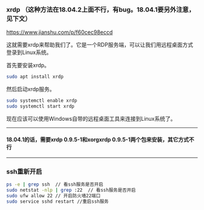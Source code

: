 ### xrdp （这种方法在18.04.2上面不行，有bug。18.04.1要另外注意，见下文）

https://www.jianshu.com/p/f60cec98eccd

这就需要xrdp来帮助我们了。它是一个RDP服务端，可以让我们用远程桌面方式登录到Linux系统。

首先要安装xrdp。
```bash
sudo apt install xrdp
```
然后启动xrdp服务。
```bash
sudo systemctl enable xrdp
sudo systemctl start xrdp
```

现在应该可以使用Windows自带的远程桌面工具来连接到Linux系统了。

---

#### 18.04.1的话，需要xrdp 0.9.5-1和xorgxrdp 0.9.5-1两个包来安装，其它方式不行

---

### ssh重新开启
```bash
ps -e | grep ssh  // 看ssh服务是否开启
sudo netstat -nlp | grep :22  // 看ssh服务是否开启
sudo ufw allow 22 // 开启防火墙22端口
sudo service sshd restart //重启ssh服务
```
